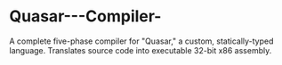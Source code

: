 # Quasar---Compiler-
A complete five-phase compiler for "Quasar," a custom, statically-typed language. Translates source code into executable 32-bit x86 assembly.
